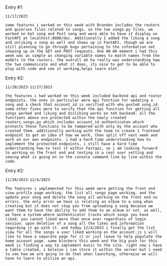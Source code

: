 Entry #1:

    11/17/2023

    some features i worked on this week with Brandon includes the routers and quieries files related to songs. so the two songs.py files. we worked on Get song and Post song and were able to have it display on FastAPI at localhost:8000/doc. Additionally I added the liking a song and unliking a song as well and shows up in FastAPI. though we are still planning to go through bugs pertaining to the information not showing up on the GET and POST requests. One AH HA moment i had this week was as simple as changing variable names to match names from the models to the routers. the overall ah ha really was understanding how the two communicate and what it does, its nice to get to be able to play with code and see it working,helps learn alot.


Entry #2:

    11/20/2023-11/27/2023

    the features i had worked on this week included backend api and router endpoints. the ones in particular were api function for updating a song and a check that account_id is verified with who posted song_id. some other fixes were to verify that the api function for getting all songs worked and liking and disliking works on teh backend. all the functions above are protected within the newly created routers.songs.py which includes account_id authenticaton which protects these functions to be tampered with only by the account who created them. additionally working with the team to create 1 frontend endpoint to get an idea of how we work, then split off next week and work on our own endpoints. i had a hard time understanding how to implement the protected endpoints, i still have a hard time understanding how to test it within Fastapi, so i am looking forward to working on the front end and testing in a real user setting and seeing what is going on in the console command line by line within the code.


Entry #2:

    11/28/2023-12/4/2023

    The features i implemented for this week were getting the front end view profile page working, the list all songs page working, and the update your song and delete the song all working on the front end no errors. the only error we have is relating an album to a song when creating but it does not stop you from uploading a song because we want them to have the ability to add them to an album or not. as well, we have a system where authenticator tracks which songs you have liked, you cannot liked more than once ever regardless of login session. upon deletion of a song all the likes and information regarding it go with it. and today 12/4/2023 i finally got the list view for all the songs a user liked working on the account.js i will like to have a separate page for it or just leave to help populate the home account page. some blockers this week and the big push for this week is finding a way to implement music to the site. right now i have a table created, i beleive i can store it within the server but i need to see how we are going to do that when launching, otherwise we will have to learn to utilize an api.
